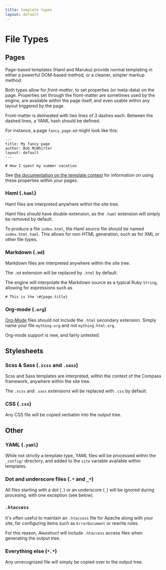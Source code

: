```yaml
---
title: template types
layout: default
---
```


<div class="page-header">
<h1>File Types</h1>
</div>

## Pages

Page-based templates (Haml and Maruku) provide normal templating in either
a powerful DOM-based method, or a cleaner, simpler markup method.

Both types allow for *front-matter*, to set properties (or meta-data) on
the page.  Properties set through the front-matter are sometimes used by the
engine, are available within the page itself, and even usable within any
layout triggered by the page.

Front-matter is delineated with two lines of 3 dashes each.  Between the
dashed lines, a YAML hash should be defined.
 
For instance, a page `fancy_page.md` might look like this:

    ---
    title: My fancy page
    author: Bob McWhirter
    layout: default
    ---

    # How I spent my summer vacation

See [the documentation on the template context](/template_context/)
for information on using these properties within your pages.

### Haml (`.haml`)

Haml files are interpreted anywhere within the site tree.

Haml files should have double-extension, as the `.haml` extension
will simply be removed by default.

To produce a file `index.html`, the Haml source file should be
named `index.html.haml`.  This allows for non-HTML generation,
such as for XML or other file types.

### Markdown (`.md`)

Markdown files are interpreted anywhere within the site tree.

The `.md` extension will be replaced by `.html` by default.

The engine will interpolate the Markdown source as a typical
Ruby `String`, allowing for expressions such as

    # This is the \#{page.title}

### Org-mode (`.org`)

[Org-Mode](http://orgmode.org/) files should *not* include the `.html` secondary
extension.  Simply name your file `mything.org` and not
`mything.html.org`.

Org-mode support is new, and fairly untested.

## Stylesheets

### Scss & Sass (`.scss` and `.sass`)

Scss and Sass templates are interpreted, within the context of the Compass
framework, anywhere within the site tree.

The `.scss` and `.sass` extensions will be replaced with `.css` by default.

### CSS (`.css`)

Any CSS file will be copied verbatim into the output tree.

## Other

### YAML (`.yaml`)

While not strictly a template type, YAML files will
be processed within the `_config/` directory, and added
to the `site` variable available within templates.

### Dot and underscore files (`.*` and `_*`)

All files starting with a dot (`.`) or an underscore (`_`) will be
ignored during procesing, with one exception (see below).

### `.htaccess`

It's often useful to maintain an `.htaccess` file for Apache along
with your site, for configuring items such as `ErrorDocument` or
rewrite rules.  

For this reason, *Awestruct* will include `.htaccess` access files
when generating the output tree.

### Everything else (`*.*`)

Any unrecognized file will simply be copied over to the output tree.

